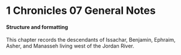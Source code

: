 # 1 Chronicles 07 General Notes

#### Structure and formatting

This chapter records the descendants of Issachar, Benjamin, Ephraim, Asher, and Manasseh living west of the Jordan River.
